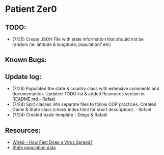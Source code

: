 # Patient Zer0

## TODO:

- (7/25) Create JSON File with state information that should not be random (ie. latitude & longitude, population? etc)

## Known Bugs:

## Update log:

- (7/25) Populated the state & country class with extensive comments and documentation. Updated TODO list & added Resources section in README.md - Rafael
- (7/24) Split classes into separate files to follow OOP practices. Created Game & State class (check index.html for short description). - Rafael
- (7/24) Created basic template - Diego & Rafael

## Resources:

- [Wired - How Fast Does a Virus Spread?](https://www.wired.com/story/how-fast-does-a-virus-spread/)
- [State population data](https://www2.census.gov/programs-surveys/popest/datasets/2010-2019/state/detail/)